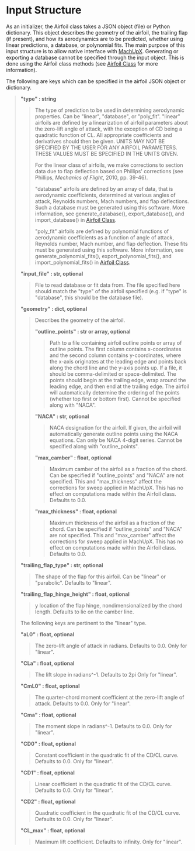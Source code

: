 # Input Structure
As an initializer, the Airfoil class takes a JSON object (file) or Python dictionary. This object describes the geometry of the airfoil, the trailing flap (if present), and how its aerodynamics are to be predicted, whether using linear predictions, a database, or polynomial fits. The main purpose of this input structure is to allow native interface with [MachUpX](https://www.github.com/usuaero/MachUpX). Generating or exporting a database cannot be specified through the input object. This is done using the Airfoil class methods (see [Airfoil Class](airfoil_class) for more information).

The following are keys which can be specified in the airfoil JSON object or dictionary.

>**"type" : string**
>>The type of prediction to be used in determining aerodynamic properties. Can be "linear", "database", or "poly_fit". "linear" airfoils are defined by a linearization of airfoil parameters about the zero-lift angle of attack, with the exception of CD being a quadratic function of CL. All appropriate coefficients and derivatives should then be given. UNITS MAY NOT BE SPECIFIED BY THE USER FOR ANY AIRFOIL PARAMETERS. THESE VALUES MUST BE SPECIFIED IN THE UNITS GIVEN.
>>
>>For the linear class of airfoils, we make corrections to section data due to flap deflection based on Phillips' corrections (see Phillips, *Mechanics of Flight*, 2010, pp. 39-46).
>>
>>"database" airfoils are defined by an array of data, that is aerodynamic coefficients, determined at various angles of attack, Reynolds numbers, Mach numbers, and flap deflections. Such a database must be generated using this software. More information, see generate_database(), export_database(), and import_database() in [Airfoil Class](airfoil_class).
>>
>>"poly_fit" airfoils are defined by polynomial functions of aerodynamic coefficients as a function of angle of attack, Reynolds number, Mach number, and flap deflection. These fits must be generated using this software. More information, see generate_polynomial_fits(), export_polynomial_fits(), and import_polynomial_fits() in [Airfoil Class](airfoil_class).
>
>**"input_file" : str, optional**
>>File to read database or fit data from. The file specified here should match the "type" of the airfoil specified (e.g. if "type" is "database", this should be the database file).
>
>**"geometry" : dict, optional**
>>Describes the geometry of the airfoil.
>>
>>**"outline_points" : str or array, optional**
>>>Path to a file containing airfoil outline points or array of outline points. The first column contains x-coordinates and the second column contains y-coordinates, where the x-axis originates at the leading edge and points back along the chord line and the y-axis points up. If a file, it should be comma-delimited or space-delimited. The points should begin at the trailing edge, wrap around the leading edge, and then end at the trailing edge. The airfoil will automatically determine the ordering of the points (whether top first or bottom first). Cannot be specified along with "NACA".
>>
>>**"NACA" : str, optional**
>>>NACA designation for the airfoil. If given, the airfoil will automatically generate outline points using the NACA equations. Can only be NACA 4-digit series. Cannot be specified along with "outline_points".
>>
>>**"max_camber" : float, optional**
>>>Maximum camber of the airfoil as a fraction of the chord. Can be specified if "outline_points" and "NACA" are not specified. This and "max_thickness" affect the corrections for sweep applied in MachUpX. This has no effect on computations made within the Airfoil class. Defaults to 0.0.
>>
>>**"max_thickness" : float, optional**
>>>Maximum thickness of the airfoil as a fraction of the chord. Can be specified if "outline_points" and "NACA" are not specified. This and "max_camber" affect the corrections for sweep applied in MachUpX. This has no effect on computations made within the Airfoil class. Defaults to 0.0.
>
>**"trailing_flap_type" : str, optional**
>>The shape of the flap for this airfoil. Can be "linear" or "parabolic". Defaults to "linear".
>
>**"trailing_flap_hinge_height" : float, optional**
>>y location of the flap hinge, nondimensionalized by the chord length. Defaults to lie on the camber line.
>
>The following keys are pertinent to the "linear" type.
>
>**"aL0" : float, optional**
>>The zero-lift angle of attack in radians. Defaults to 0.0. Only for "linear".
>
>**"CLa" : float, optional**
>>The lift slope in radians^-1. Defaults to 2pi Only for "linear".
>
>**"CmL0" : float, optional**
>>The quarter-chord moment coefficient at the zero-lift angle of attack. Defaults to 0.0. Only for "linear".
>
>**"Cma" : float, optional**
>>The moment slope in radians^-1. Defaults to 0.0. Only for "linear".
>
>**"CD0" : float, optional**
>>Constant coefficient in the quadratic fit of the CD/CL curve. Defaults to 0.0. Only for "linear".
>
>**"CD1" : float, optional**
>>Linear coefficient in the quadratic fit of the CD/CL curve. Defaults to 0.0. Only for "linear".
>
>**"CD2" : float, optional**
>>Quadratic coefficient in the quadratic fit of the CD/CL curve. Defaults to 0.0. Only for "linear".
>
>**"CL_max" : float, optional**
>>Maximum lift coefficient. Defaults to infinity. Only for "linear".